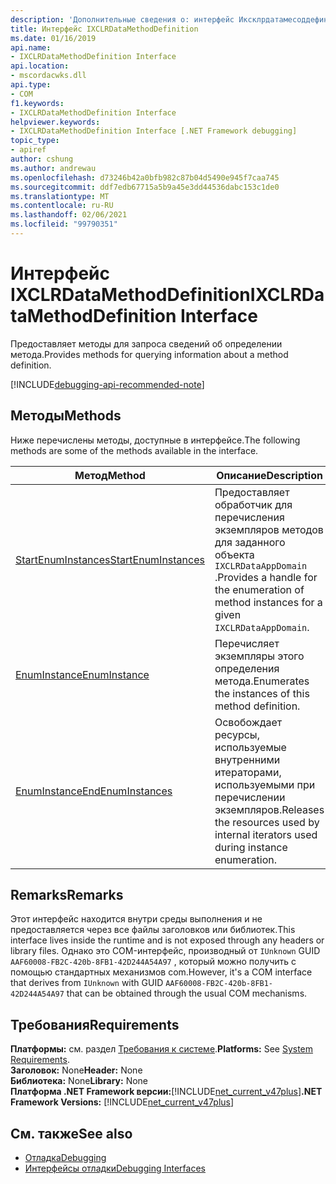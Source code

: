 ```yaml
---
description: 'Дополнительные сведения о: интерфейс Иксклрдатамесоддефинитион'
title: Интерфейс IXCLRDataMethodDefinition
ms.date: 01/16/2019
api.name:
- IXCLRDataMethodDefinition Interface
api.location:
- mscordacwks.dll
api.type:
- COM
f1.keywords:
- IXCLRDataMethodDefinition Interface
helpviewer.keywords:
- IXCLRDataMethodDefinition Interface [.NET Framework debugging]
topic_type:
- apiref
author: cshung
ms.author: andrewau
ms.openlocfilehash: d73246b42a0bfb982c87b04d5490e945f7caa745
ms.sourcegitcommit: ddf7edb67715a5b9a45e3dd44536dabc153c1de0
ms.translationtype: MT
ms.contentlocale: ru-RU
ms.lasthandoff: 02/06/2021
ms.locfileid: "99790351"
---
```

# <a name="ixclrdatamethoddefinition-interface"></a><span data-ttu-id="1ad2b-103">Интерфейс IXCLRDataMethodDefinition</span><span class="sxs-lookup"><span data-stu-id="1ad2b-103">IXCLRDataMethodDefinition Interface</span></span>

<span data-ttu-id="1ad2b-104">Предоставляет методы для запроса сведений об определении метода.</span><span class="sxs-lookup"><span data-stu-id="1ad2b-104">Provides methods for querying information about a method definition.</span></span>

[!INCLUDE[debugging-api-recommended-note](../../../../includes/debugging-api-recommended-note.md)]

## <a name="methods"></a><span data-ttu-id="1ad2b-105">Методы</span><span class="sxs-lookup"><span data-stu-id="1ad2b-105">Methods</span></span>

<span data-ttu-id="1ad2b-106">Ниже перечислены методы, доступные в интерфейсе.</span><span class="sxs-lookup"><span data-stu-id="1ad2b-106">The following methods are some of the methods available in the interface.</span></span>

| <span data-ttu-id="1ad2b-107">Метод</span><span class="sxs-lookup"><span data-stu-id="1ad2b-107">Method</span></span>                                                                                                                          | <span data-ttu-id="1ad2b-108">Описание</span><span class="sxs-lookup"><span data-stu-id="1ad2b-108">Description</span></span>                                                                                 |
| ------------------------------------------------------------------------------------------------------------------------------- | ------------------------------------------------------------------------------------------- |
| [<span data-ttu-id="1ad2b-109">StartEnumInstances</span><span class="sxs-lookup"><span data-stu-id="1ad2b-109">StartEnumInstances</span></span>](ixclrdatamethoddefinition-startenuminstances-method.md) | <span data-ttu-id="1ad2b-110">Предоставляет обработчик для перечисления экземпляров методов для заданного объекта `IXCLRDataAppDomain` .</span><span class="sxs-lookup"><span data-stu-id="1ad2b-110">Provides a handle for the enumeration of method instances for a given `IXCLRDataAppDomain`.</span></span> |
| [<span data-ttu-id="1ad2b-111">EnumInstance</span><span class="sxs-lookup"><span data-stu-id="1ad2b-111">EnumInstance</span></span>](ixclrdatamethoddefinition-enuminstance-method.md)             | <span data-ttu-id="1ad2b-112">Перечисляет экземпляры этого определения метода.</span><span class="sxs-lookup"><span data-stu-id="1ad2b-112">Enumerates the instances of this method definition.</span></span>                                         |
| [<span data-ttu-id="1ad2b-113">EnumInstance</span><span class="sxs-lookup"><span data-stu-id="1ad2b-113">EndEnumInstances</span></span>](ixclrdatamethoddefinition-endenuminstances-method.md)     | <span data-ttu-id="1ad2b-114">Освобождает ресурсы, используемые внутренними итераторами, используемыми при перечислении экземпляров.</span><span class="sxs-lookup"><span data-stu-id="1ad2b-114">Releases the resources used by internal iterators used during instance enumeration.</span></span>         |

## <a name="remarks"></a><span data-ttu-id="1ad2b-115">Remarks</span><span class="sxs-lookup"><span data-stu-id="1ad2b-115">Remarks</span></span>

<span data-ttu-id="1ad2b-116">Этот интерфейс находится внутри среды выполнения и не предоставляется через все файлы заголовков или библиотек.</span><span class="sxs-lookup"><span data-stu-id="1ad2b-116">This interface lives inside the runtime and is not exposed through any headers or library files.</span></span> <span data-ttu-id="1ad2b-117">Однако это COM-интерфейс, производный от `IUnknown` GUID `AAF60008-FB2C-420b-8FB1-42D244A54A97` , который можно получить с помощью стандартных механизмов com.</span><span class="sxs-lookup"><span data-stu-id="1ad2b-117">However, it's a COM interface that derives from `IUnknown` with GUID `AAF60008-FB2C-420b-8FB1-42D244A54A97` that can be obtained through the usual COM mechanisms.</span></span>

## <a name="requirements"></a><span data-ttu-id="1ad2b-118">Требования</span><span class="sxs-lookup"><span data-stu-id="1ad2b-118">Requirements</span></span>

<span data-ttu-id="1ad2b-119">**Платформы:** см. раздел [Требования к системе](../../get-started/system-requirements.md).</span><span class="sxs-lookup"><span data-stu-id="1ad2b-119">**Platforms:** See [System Requirements](../../get-started/system-requirements.md).</span></span>  
<span data-ttu-id="1ad2b-120">**Заголовок:** None</span><span class="sxs-lookup"><span data-stu-id="1ad2b-120">**Header:** None</span></span>  
<span data-ttu-id="1ad2b-121">**Библиотека:** None</span><span class="sxs-lookup"><span data-stu-id="1ad2b-121">**Library:** None</span></span>  
<span data-ttu-id="1ad2b-122">**Платформа .NET Framework версии:**[!INCLUDE[net_current_v47plus](../../../../includes/net-current-v47plus.md)]</span><span class="sxs-lookup"><span data-stu-id="1ad2b-122">**.NET Framework Versions:** [!INCLUDE[net_current_v47plus](../../../../includes/net-current-v47plus.md)]</span></span>  

## <a name="see-also"></a><span data-ttu-id="1ad2b-123">См. также</span><span class="sxs-lookup"><span data-stu-id="1ad2b-123">See also</span></span>

- [<span data-ttu-id="1ad2b-124">Отладка</span><span class="sxs-lookup"><span data-stu-id="1ad2b-124">Debugging</span></span>](index.md)
- [<span data-ttu-id="1ad2b-125">Интерфейсы отладки</span><span class="sxs-lookup"><span data-stu-id="1ad2b-125">Debugging Interfaces</span></span>](debugging-interfaces.md)
